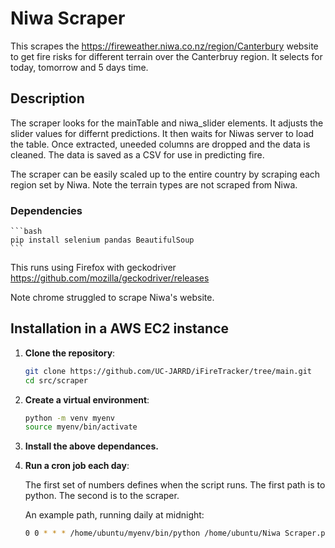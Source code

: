 # Niwa Scraper

This scrapes the https://fireweather.niwa.co.nz/region/Canterbury website to get fire risks for different terrain over the Canterbruy region. It selects for today, tomorrow and 5 days time.

## Description

The scraper looks for the mainTable and niwa_slider elements. It adjusts the slider values for differnt predictions. It then waits for Niwas server to load the table. Once extracted, uneeded columns are dropped and the data is cleaned. The data is saved as a CSV for use in predicting fire.

The scraper can be easily scaled up to the entire country by scraping each region set by Niwa. Note the terrain types are not scraped from Niwa. 

### Dependencies

    ```bash
    pip install selenium pandas BeautifulSoup
    ```

This runs using Firefox with geckodriver
https://github.com/mozilla/geckodriver/releases

Note chrome struggled to scrape Niwa's website.

## Installation in a AWS EC2 instance

1. **Clone the repository**:
    ```bash
    git clone https://github.com/UC-JARRD/iFireTracker/tree/main.git
    cd src/scraper
    ```

2. **Create a virtual environment**:
    ```bash
    python -m venv myenv
    source myenv/bin/activate
    ```
3. **Install the above dependances.**

4. **Run a cron job each day**:

    The first set of numbers defines when the script runs.
    The first path is to python. The second is to the scraper.

    An example path, running daily at midnight:
    ```bash
    0 0 * * * /home/ubuntu/myenv/bin/python /home/ubuntu/Niwa Scraper.py 
    ```
